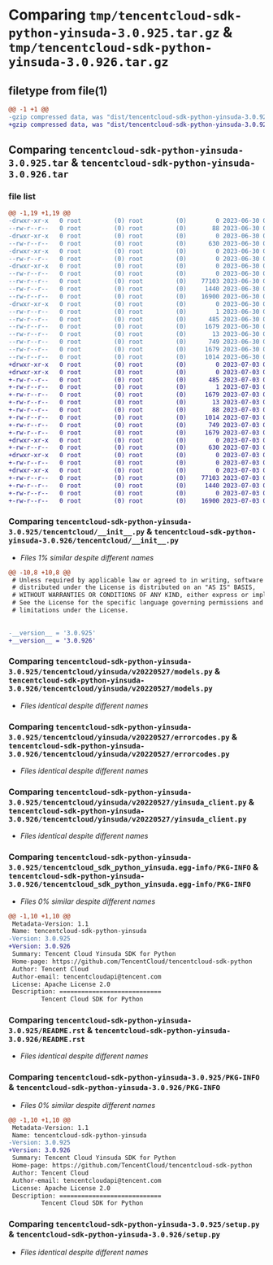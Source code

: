 # Comparing `tmp/tencentcloud-sdk-python-yinsuda-3.0.925.tar.gz` & `tmp/tencentcloud-sdk-python-yinsuda-3.0.926.tar.gz`

## filetype from file(1)

```diff
@@ -1 +1 @@
-gzip compressed data, was "dist/tencentcloud-sdk-python-yinsuda-3.0.925.tar", last modified: Fri Jun 30 02:29:55 2023, max compression
+gzip compressed data, was "dist/tencentcloud-sdk-python-yinsuda-3.0.926.tar", last modified: Mon Jul  3 00:39:00 2023, max compression
```

## Comparing `tencentcloud-sdk-python-yinsuda-3.0.925.tar` & `tencentcloud-sdk-python-yinsuda-3.0.926.tar`

### file list

```diff
@@ -1,19 +1,19 @@
-drwxr-xr-x   0 root         (0) root         (0)        0 2023-06-30 02:29:55.000000 tencentcloud-sdk-python-yinsuda-3.0.925/
--rw-r--r--   0 root         (0) root         (0)       88 2023-06-30 02:29:55.000000 tencentcloud-sdk-python-yinsuda-3.0.925/setup.cfg
-drwxr-xr-x   0 root         (0) root         (0)        0 2023-06-30 02:29:55.000000 tencentcloud-sdk-python-yinsuda-3.0.925/tencentcloud/
--rw-r--r--   0 root         (0) root         (0)      630 2023-06-30 02:29:55.000000 tencentcloud-sdk-python-yinsuda-3.0.925/tencentcloud/__init__.py
-drwxr-xr-x   0 root         (0) root         (0)        0 2023-06-30 02:29:55.000000 tencentcloud-sdk-python-yinsuda-3.0.925/tencentcloud/yinsuda/
--rw-r--r--   0 root         (0) root         (0)        0 2023-06-30 02:29:55.000000 tencentcloud-sdk-python-yinsuda-3.0.925/tencentcloud/yinsuda/__init__.py
-drwxr-xr-x   0 root         (0) root         (0)        0 2023-06-30 02:29:55.000000 tencentcloud-sdk-python-yinsuda-3.0.925/tencentcloud/yinsuda/v20220527/
--rw-r--r--   0 root         (0) root         (0)        0 2023-06-30 02:29:55.000000 tencentcloud-sdk-python-yinsuda-3.0.925/tencentcloud/yinsuda/v20220527/__init__.py
--rw-r--r--   0 root         (0) root         (0)    77103 2023-06-30 02:29:55.000000 tencentcloud-sdk-python-yinsuda-3.0.925/tencentcloud/yinsuda/v20220527/models.py
--rw-r--r--   0 root         (0) root         (0)     1440 2023-06-30 02:29:55.000000 tencentcloud-sdk-python-yinsuda-3.0.925/tencentcloud/yinsuda/v20220527/errorcodes.py
--rw-r--r--   0 root         (0) root         (0)    16900 2023-06-30 02:29:55.000000 tencentcloud-sdk-python-yinsuda-3.0.925/tencentcloud/yinsuda/v20220527/yinsuda_client.py
-drwxr-xr-x   0 root         (0) root         (0)        0 2023-06-30 02:29:55.000000 tencentcloud-sdk-python-yinsuda-3.0.925/tencentcloud_sdk_python_yinsuda.egg-info/
--rw-r--r--   0 root         (0) root         (0)        1 2023-06-30 02:29:55.000000 tencentcloud-sdk-python-yinsuda-3.0.925/tencentcloud_sdk_python_yinsuda.egg-info/dependency_links.txt
--rw-r--r--   0 root         (0) root         (0)      485 2023-06-30 02:29:55.000000 tencentcloud-sdk-python-yinsuda-3.0.925/tencentcloud_sdk_python_yinsuda.egg-info/SOURCES.txt
--rw-r--r--   0 root         (0) root         (0)     1679 2023-06-30 02:29:55.000000 tencentcloud-sdk-python-yinsuda-3.0.925/tencentcloud_sdk_python_yinsuda.egg-info/PKG-INFO
--rw-r--r--   0 root         (0) root         (0)       13 2023-06-30 02:29:55.000000 tencentcloud-sdk-python-yinsuda-3.0.925/tencentcloud_sdk_python_yinsuda.egg-info/top_level.txt
--rw-r--r--   0 root         (0) root         (0)      749 2023-06-30 02:29:55.000000 tencentcloud-sdk-python-yinsuda-3.0.925/README.rst
--rw-r--r--   0 root         (0) root         (0)     1679 2023-06-30 02:29:55.000000 tencentcloud-sdk-python-yinsuda-3.0.925/PKG-INFO
--rw-r--r--   0 root         (0) root         (0)     1014 2023-06-30 02:29:55.000000 tencentcloud-sdk-python-yinsuda-3.0.925/setup.py
+drwxr-xr-x   0 root         (0) root         (0)        0 2023-07-03 00:39:00.000000 tencentcloud-sdk-python-yinsuda-3.0.926/
+drwxr-xr-x   0 root         (0) root         (0)        0 2023-07-03 00:39:00.000000 tencentcloud-sdk-python-yinsuda-3.0.926/tencentcloud_sdk_python_yinsuda.egg-info/
+-rw-r--r--   0 root         (0) root         (0)      485 2023-07-03 00:39:00.000000 tencentcloud-sdk-python-yinsuda-3.0.926/tencentcloud_sdk_python_yinsuda.egg-info/SOURCES.txt
+-rw-r--r--   0 root         (0) root         (0)        1 2023-07-03 00:39:00.000000 tencentcloud-sdk-python-yinsuda-3.0.926/tencentcloud_sdk_python_yinsuda.egg-info/dependency_links.txt
+-rw-r--r--   0 root         (0) root         (0)     1679 2023-07-03 00:39:00.000000 tencentcloud-sdk-python-yinsuda-3.0.926/tencentcloud_sdk_python_yinsuda.egg-info/PKG-INFO
+-rw-r--r--   0 root         (0) root         (0)       13 2023-07-03 00:39:00.000000 tencentcloud-sdk-python-yinsuda-3.0.926/tencentcloud_sdk_python_yinsuda.egg-info/top_level.txt
+-rw-r--r--   0 root         (0) root         (0)       88 2023-07-03 00:39:00.000000 tencentcloud-sdk-python-yinsuda-3.0.926/setup.cfg
+-rw-r--r--   0 root         (0) root         (0)     1014 2023-07-03 00:39:00.000000 tencentcloud-sdk-python-yinsuda-3.0.926/setup.py
+-rw-r--r--   0 root         (0) root         (0)      749 2023-07-03 00:39:00.000000 tencentcloud-sdk-python-yinsuda-3.0.926/README.rst
+-rw-r--r--   0 root         (0) root         (0)     1679 2023-07-03 00:39:00.000000 tencentcloud-sdk-python-yinsuda-3.0.926/PKG-INFO
+drwxr-xr-x   0 root         (0) root         (0)        0 2023-07-03 00:39:00.000000 tencentcloud-sdk-python-yinsuda-3.0.926/tencentcloud/
+-rw-r--r--   0 root         (0) root         (0)      630 2023-07-03 00:39:00.000000 tencentcloud-sdk-python-yinsuda-3.0.926/tencentcloud/__init__.py
+drwxr-xr-x   0 root         (0) root         (0)        0 2023-07-03 00:39:00.000000 tencentcloud-sdk-python-yinsuda-3.0.926/tencentcloud/yinsuda/
+-rw-r--r--   0 root         (0) root         (0)        0 2023-07-03 00:39:00.000000 tencentcloud-sdk-python-yinsuda-3.0.926/tencentcloud/yinsuda/__init__.py
+drwxr-xr-x   0 root         (0) root         (0)        0 2023-07-03 00:39:00.000000 tencentcloud-sdk-python-yinsuda-3.0.926/tencentcloud/yinsuda/v20220527/
+-rw-r--r--   0 root         (0) root         (0)    77103 2023-07-03 00:39:00.000000 tencentcloud-sdk-python-yinsuda-3.0.926/tencentcloud/yinsuda/v20220527/models.py
+-rw-r--r--   0 root         (0) root         (0)     1440 2023-07-03 00:39:00.000000 tencentcloud-sdk-python-yinsuda-3.0.926/tencentcloud/yinsuda/v20220527/errorcodes.py
+-rw-r--r--   0 root         (0) root         (0)        0 2023-07-03 00:39:00.000000 tencentcloud-sdk-python-yinsuda-3.0.926/tencentcloud/yinsuda/v20220527/__init__.py
+-rw-r--r--   0 root         (0) root         (0)    16900 2023-07-03 00:39:00.000000 tencentcloud-sdk-python-yinsuda-3.0.926/tencentcloud/yinsuda/v20220527/yinsuda_client.py
```

### Comparing `tencentcloud-sdk-python-yinsuda-3.0.925/tencentcloud/__init__.py` & `tencentcloud-sdk-python-yinsuda-3.0.926/tencentcloud/__init__.py`

 * *Files 1% similar despite different names*

```diff
@@ -10,8 +10,8 @@
 # Unless required by applicable law or agreed to in writing, software
 # distributed under the License is distributed on an "AS IS" BASIS,
 # WITHOUT WARRANTIES OR CONDITIONS OF ANY KIND, either express or implied.
 # See the License for the specific language governing permissions and
 # limitations under the License.
 
 
-__version__ = '3.0.925'
+__version__ = '3.0.926'
```

### Comparing `tencentcloud-sdk-python-yinsuda-3.0.925/tencentcloud/yinsuda/v20220527/models.py` & `tencentcloud-sdk-python-yinsuda-3.0.926/tencentcloud/yinsuda/v20220527/models.py`

 * *Files identical despite different names*

### Comparing `tencentcloud-sdk-python-yinsuda-3.0.925/tencentcloud/yinsuda/v20220527/errorcodes.py` & `tencentcloud-sdk-python-yinsuda-3.0.926/tencentcloud/yinsuda/v20220527/errorcodes.py`

 * *Files identical despite different names*

### Comparing `tencentcloud-sdk-python-yinsuda-3.0.925/tencentcloud/yinsuda/v20220527/yinsuda_client.py` & `tencentcloud-sdk-python-yinsuda-3.0.926/tencentcloud/yinsuda/v20220527/yinsuda_client.py`

 * *Files identical despite different names*

### Comparing `tencentcloud-sdk-python-yinsuda-3.0.925/tencentcloud_sdk_python_yinsuda.egg-info/PKG-INFO` & `tencentcloud-sdk-python-yinsuda-3.0.926/tencentcloud_sdk_python_yinsuda.egg-info/PKG-INFO`

 * *Files 0% similar despite different names*

```diff
@@ -1,10 +1,10 @@
 Metadata-Version: 1.1
 Name: tencentcloud-sdk-python-yinsuda
-Version: 3.0.925
+Version: 3.0.926
 Summary: Tencent Cloud Yinsuda SDK for Python
 Home-page: https://github.com/TencentCloud/tencentcloud-sdk-python
 Author: Tencent Cloud
 Author-email: tencentcloudapi@tencent.com
 License: Apache License 2.0
 Description: ============================
         Tencent Cloud SDK for Python
```

### Comparing `tencentcloud-sdk-python-yinsuda-3.0.925/README.rst` & `tencentcloud-sdk-python-yinsuda-3.0.926/README.rst`

 * *Files identical despite different names*

### Comparing `tencentcloud-sdk-python-yinsuda-3.0.925/PKG-INFO` & `tencentcloud-sdk-python-yinsuda-3.0.926/PKG-INFO`

 * *Files 0% similar despite different names*

```diff
@@ -1,10 +1,10 @@
 Metadata-Version: 1.1
 Name: tencentcloud-sdk-python-yinsuda
-Version: 3.0.925
+Version: 3.0.926
 Summary: Tencent Cloud Yinsuda SDK for Python
 Home-page: https://github.com/TencentCloud/tencentcloud-sdk-python
 Author: Tencent Cloud
 Author-email: tencentcloudapi@tencent.com
 License: Apache License 2.0
 Description: ============================
         Tencent Cloud SDK for Python
```

### Comparing `tencentcloud-sdk-python-yinsuda-3.0.925/setup.py` & `tencentcloud-sdk-python-yinsuda-3.0.926/setup.py`

 * *Files identical despite different names*

